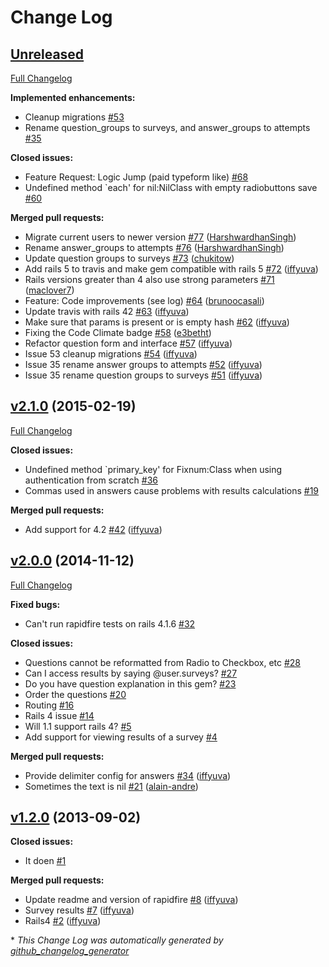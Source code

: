 # Change Log

## [Unreleased](https://github.com/code-mancers/rapidfire/tree/HEAD)

[Full Changelog](https://github.com/code-mancers/rapidfire/compare/v2.1.0...HEAD)

**Implemented enhancements:**

- Cleanup migrations [\#53](https://github.com/code-mancers/rapidfire/issues/53)
- Rename question\_groups to surveys, and answer\_groups to attempts [\#35](https://github.com/code-mancers/rapidfire/issues/35)

**Closed issues:**

- Feature Request: Logic Jump \(paid typeform like\) [\#68](https://github.com/code-mancers/rapidfire/issues/68)
- Undefined method `each' for nil:NilClass with empty radiobuttons save [\#60](https://github.com/code-mancers/rapidfire/issues/60)

**Merged pull requests:**

- Migrate current users to newer version [\#77](https://github.com/code-mancers/rapidfire/pull/77) ([HarshwardhanSingh](https://github.com/HarshwardhanSingh))
- Rename answer\_groups to attempts [\#76](https://github.com/code-mancers/rapidfire/pull/76) ([HarshwardhanSingh](https://github.com/HarshwardhanSingh))
- Update question groups to surveys [\#73](https://github.com/code-mancers/rapidfire/pull/73) ([chukitow](https://github.com/chukitow))
- Add rails 5 to travis and make gem compatible with rails 5 [\#72](https://github.com/code-mancers/rapidfire/pull/72) ([iffyuva](https://github.com/iffyuva))
- Rails versions greater than 4 also use strong parameters [\#71](https://github.com/code-mancers/rapidfire/pull/71) ([maclover7](https://github.com/maclover7))
- Feature: Code improvements \(see log\) [\#64](https://github.com/code-mancers/rapidfire/pull/64) ([brunoocasali](https://github.com/brunoocasali))
- Update travis with rails 42 [\#63](https://github.com/code-mancers/rapidfire/pull/63) ([iffyuva](https://github.com/iffyuva))
- Make sure that params is present or is empty hash [\#62](https://github.com/code-mancers/rapidfire/pull/62) ([iffyuva](https://github.com/iffyuva))
- Fixing the Code Climate badge [\#58](https://github.com/code-mancers/rapidfire/pull/58) ([e3betht](https://github.com/e3betht))
- Refactor question form and interface [\#57](https://github.com/code-mancers/rapidfire/pull/57) ([iffyuva](https://github.com/iffyuva))
- Issue 53 cleanup migrations [\#54](https://github.com/code-mancers/rapidfire/pull/54) ([iffyuva](https://github.com/iffyuva))
- Issue 35 rename answer groups to attempts [\#52](https://github.com/code-mancers/rapidfire/pull/52) ([iffyuva](https://github.com/iffyuva))
- Issue 35 rename question groups to surveys [\#51](https://github.com/code-mancers/rapidfire/pull/51) ([iffyuva](https://github.com/iffyuva))

## [v2.1.0](https://github.com/code-mancers/rapidfire/tree/v2.1.0) (2015-02-19)
[Full Changelog](https://github.com/code-mancers/rapidfire/compare/v2.0.0...v2.1.0)

**Closed issues:**

- Undefined method `primary\_key' for Fixnum:Class when using authentication from scratch [\#36](https://github.com/code-mancers/rapidfire/issues/36)
- Commas used in answers cause problems with results calculations [\#19](https://github.com/code-mancers/rapidfire/issues/19)

**Merged pull requests:**

- Add support for 4.2 [\#42](https://github.com/code-mancers/rapidfire/pull/42) ([iffyuva](https://github.com/iffyuva))

## [v2.0.0](https://github.com/code-mancers/rapidfire/tree/v2.0.0) (2014-11-12)
[Full Changelog](https://github.com/code-mancers/rapidfire/compare/v1.2.0...v2.0.0)

**Fixed bugs:**

- Can't run rapidfire tests on rails 4.1.6 [\#32](https://github.com/code-mancers/rapidfire/issues/32)

**Closed issues:**

- Questions cannot be reformatted from Radio to Checkbox, etc [\#28](https://github.com/code-mancers/rapidfire/issues/28)
- Can I access results by saying @user.surveys? [\#27](https://github.com/code-mancers/rapidfire/issues/27)
- Do you have question explanation in this gem? [\#23](https://github.com/code-mancers/rapidfire/issues/23)
- Order the questions [\#20](https://github.com/code-mancers/rapidfire/issues/20)
- Routing [\#16](https://github.com/code-mancers/rapidfire/issues/16)
- Rails 4 issue [\#14](https://github.com/code-mancers/rapidfire/issues/14)
- Will 1.1 support rails 4? [\#5](https://github.com/code-mancers/rapidfire/issues/5)
- Add support for viewing results of a survey [\#4](https://github.com/code-mancers/rapidfire/issues/4)

**Merged pull requests:**

- Provide delimiter config for answers [\#34](https://github.com/code-mancers/rapidfire/pull/34) ([iffyuva](https://github.com/iffyuva))
- Sometimes the text is nil [\#21](https://github.com/code-mancers/rapidfire/pull/21) ([alain-andre](https://github.com/alain-andre))

## [v1.2.0](https://github.com/code-mancers/rapidfire/tree/v1.2.0) (2013-09-02)
**Closed issues:**

- It doen [\#1](https://github.com/code-mancers/rapidfire/issues/1)

**Merged pull requests:**

- Update readme and version of rapidfire [\#8](https://github.com/code-mancers/rapidfire/pull/8) ([iffyuva](https://github.com/iffyuva))
- Survey results [\#7](https://github.com/code-mancers/rapidfire/pull/7) ([iffyuva](https://github.com/iffyuva))
- Rails4 [\#2](https://github.com/code-mancers/rapidfire/pull/2) ([iffyuva](https://github.com/iffyuva))



\* *This Change Log was automatically generated by [github_changelog_generator](https://github.com/skywinder/Github-Changelog-Generator)*
